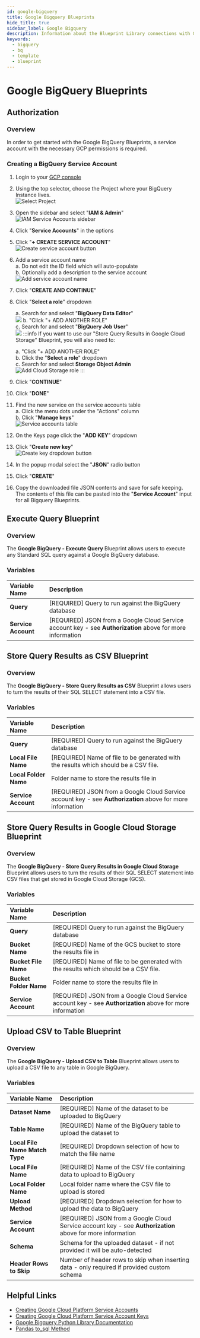 ```yaml
---
id: google-bigquery
title: Google Bigquery Blueprints
hide_title: true
sidebar_label: Google Bigquery
description: Information about the Blueprint Library connections with Google Bigquery.
keywords:
  - bigquery
  - bq
  - template
  - blueprint
---
```


# Google BigQuery Blueprints

## Authorization

### Overview

In order to get started with the Google BigQuery Blueprints, a service account with the necessary GCP permissions is required.

### Creating a BigQuery Service Account

1. Login to your [GCP console](https://console.cloud.google.com/)
2. Using the top selector, choose the Project where your BigQuery Instance lives.  
![Select Project](../.gitbook/assets/shipyard_2021_09_15_17_36_07.png)
3. Open the sidebar and select "**IAM & Admin**"  
	![IAM Service Accounts sidebar](../.gitbook/assets/iam-service-accounts-sidebar-selection.png)  
3. Click "**Service Accounts**" in the options  
4. Click "**+ CREATE SERVICE ACCOUNT**"  
	![Create service account button](../.gitbook/assets/create-service-account-button.png)  
5. Add a service account name  
	a. Do not edit the ID field which will auto-populate  
	b. Optionally add a description to the service account  
	![Add service account name](../.gitbook/assets/bigquery-service-account-name.png)  
6. Click "**CREATE AND CONTINUE**"  
7. Click "**Select a role**" dropdown  
	
	a. Search for and select "**BigQuery Data Editor**"  
	![](../.gitbook/assets/shipyard_2021_09_15_17_27_59.png)
	b. "Click "+ ADD ANOTHER ROLE"  
	c. Search for and select "**BigQuery Job User**"  
	![](../.gitbook/assets/shipyard_2021_09_15_17_28_31.png)
	:::info
	If you want to use our "Store Query Results in Google Cloud Storage" Blueprint, you will also need to:
	
	a. "Click "+ ADD ANOTHER ROLE"  
	b. Click the "**Select a role**" dropdown  
	c. Search for and select **Storage Object Admin**  
	![Add Cloud Storage role](../.gitbook/assets/bigquery-role-cloud-storage-object-creator-selection.png)
	:::  

8. Click "**CONTINUE**"  
9. Click "**DONE**"  
10. Find the new service on the service accounts table  
	a. Click the menu dots under the "Actions" column  
	b. Click "**Manage keys**"  
	![Service accounts table](../.gitbook/assets/bigquery-service-accounts-table-manage-keys-dropdown.png)  
11. On the Keys page click the "**ADD KEY**" dropdown  
12. Click "**Create new key**"  
	![Create key dropdown button](../.gitbook/assets/service-account-add-key-button.png)  
13. In the popup modal select the "**JSON**" radio button  
14. Click "**CREATE**"  
15. Copy the downloaded file JSON contents and save for safe keeping. The contents of this file can be pasted into the "**Service Account**" input for all Bigquery Blueprints.

## Execute Query Blueprint

### Overview

The **Google BigQuery - Execute Query** Blueprint allows users to execute any Standard SQL query against a Google BigQuery database.

### Variables

| Variable Name | Description |
|:---|:---|
| **Query** | [REQUIRED] Query to run against the BigQuery database |
| **Service Account** | [REQUIRED] JSON from a Google Cloud Service account key - see **Authorization** above for more information |

## Store Query Results as CSV Blueprint

### Overview

The **Google BigQuery - Store Query Results as CSV** Blueprint allows users to turn the results of their SQL SELECT statement into a CSV file.

### Variables

| Variable Name | Description |
|:---|:---|
| **Query** | [REQUIRED] Query to run against the BigQuery database |
| **Local File Name** | [REQUIRED] Name of file to be generated with the results which should be a CSV file. |
| **Local Folder Name** | Folder name to store the results file in |
| **Service Account** | [REQUIRED] JSON from a Google Cloud Service account key - see **Authorization** above for more information |

## Store Query Results in Google Cloud Storage Blueprint

### Overview

The **Google BigQuery - Store Query Results in Google Cloud Storage** Blueprint allows users to turn the results of their SQL SELECT statement into CSV files that get stored in Google Cloud Storage (GCS).

### Variables

| Variable Name | Description |
|:---|:---|
| **Query** | [REQUIRED] Query to run against the BigQuery database |
| **Bucket Name** | [REQUIRED] Name of the GCS bucket to store the results file in |
| **Bucket File Name** | [REQUIRED] Name of file to be generated with the results which should be a CSV file. |
| **Bucket Folder Name** | Folder name to store the results file in |
| **Service Account** | [REQUIRED] JSON from a Google Cloud Service account key - see **Authorization** above for more information |

## Upload CSV to Table Blueprint

### Overview

The **Google BigQuery - Upload CSV to Table** Blueprint allows users to upload a CSV file to any table in Google BigQuery.

### Variables

| Variable Name | Description |
|:---|:---|
| **Dataset Name** | [REQUIRED] Name of the dataset to be uploaded to BigQuery |
| **Table Name** | [REQUIRED] Name of the BigQuery table to upload the dataset to |
| **Local File Name Match Type** | [REQUIRED] Dropdown selection of how to match the file name |
| **Local File Name** | [REQUIRED] Name of the CSV file containing data to upload to BigQuery |
| **Local Folder Name** | Local folder name where the CSV file to upload is stored |
| **Upload Method** | [REQUIRED] Dropdown selection for how to upload the data to BigQuery |
| **Service Account** | [REQUIRED] JSON from a Google Cloud Service account key - see **Authorization** above for more information |
| **Schema** | Schema for the uploaded dataset - if not provided it will be auto-detected |
| **Header Rows to Skip** | Number of header rows to skip when inserting data - only required if provided custom schema |

## Helpful Links
- [Creating Google Cloud Platform Service Accounts](https://cloud.google.com/iam/docs/creating-managing-service-accounts)
- [Creating Google Cloud Platform Service Account Keys](https://cloud.google.com/iam/docs/creating-managing-service-account-keys)
- [Google Bigquery Python Library Documentation](https://cloud.google.com/bigquery/docs/reference/libraries)  
- [Pandas to_sql Method](https://pandas.pydata.org/pandas-docs/stable/reference/api/pandas.DataFrame.to_sql.html)  
